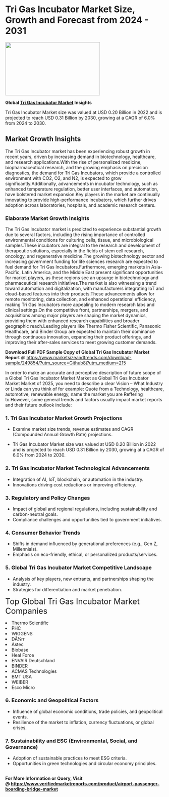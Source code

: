 <H1>Tri Gas Incubator Market Size, Growth and Forecast from 2024 - 2031</H1><img class="aligncenter size-medium wp-image-584254" src="https://thirdeyenews.in/wp-content/uploads/2024/09/Global-Market-Research-300x168.jpeg" alt="" width="300" height="168" /><p><strong>Global&nbsp;<a href="https://www.marketsizeandtrends.com/download-sample/249854/?utm_source=Github8j?utm_medium=215">Tri Gas Incubator Market</a> Insights</strong></p><p>Tri Gas Incubator Market size was valued at USD 0.20 Billion in 2022 and is projected to reach USD 0.31 Billion by 2030, growing at a CAGR of 6.0% from 2024 to 2030.</p><p><h2>Market Growth Insights</h2> <p>The Tri Gas Incubator market has been experiencing robust growth in recent years, driven by increasing demand in biotechnology, healthcare, and research applications.With the rise of personalized medicine, biopharmaceutical research, and the growing emphasis on precision diagnostics, the demand for Tri Gas Incubators, which provide a controlled environment with CO2, O2, and N2, is expected to grow significantly.Additionally, advancements in incubator technology, such as enhanced temperature regulation, better user interfaces, and automation, have bolstered market expansion.Key players in the market are continually innovating to provide high-performance incubators, which further drives adoption across laboratories, hospitals, and academic research centers.</p> <h3>Elaborate Market Growth Insights</h3> <p>The Tri Gas Incubator market is predicted to experience substantial growth due to several factors, including the rising importance of controlled environmental conditions for culturing cells, tissue, and microbiological samples.These incubators are integral to the research and development of therapeutic solutions, especially in the fields of stem cell research, oncology, and regenerative medicine.The growing biotechnology sector and increasing government funding for life sciences research are expected to fuel demand for Tri Gas Incubators.Furthermore, emerging markets in Asia-Pacific, Latin America, and the Middle East present significant opportunities for market players, as these regions see an upsurge in biotechnology and pharmaceutical research initiatives.The market is also witnessing a trend toward automation and digitalization, with manufacturers integrating IoT and cloud-based features into their products.These advancements allow for remote monitoring, data collection, and enhanced operational efficiency, making Tri Gas Incubators more appealing to modern research labs and clinical settings.On the competitive front, partnerships, mergers, and acquisitions among major players are shaping the market dynamics, providing them with enhanced research capabilities and broader geographic reach.Leading players like Thermo Fisher Scientific, Panasonic Healthcare, and Binder Group are expected to maintain their dominance through continuous innovation, expanding their product offerings, and improving their after-sales services to meet growing customer demands.</p> <p><span class=""><strong>Download Full PDF Sample Copy of Global Tri Gas Incubator Market Report</strong> @ <a href="https://www.marketsizeandtrends.com/download-sample/249854/?utm_source=Github8j?utm_medium=215" target="_blank">https://www.marketsizeandtrends.com/download-sample/249854/?utm_source=Github8j?utm_medium=215</a></span></p><p>In order to make an accurate and perceptive description of future scope of a Global&nbsp;Tri Gas Incubator Market Market as Global&nbsp;Tri Gas Incubator Market Market of 2025, you need to describe a clear Vision &ndash; What Industry or Linda can you think of for example: Quote from a Technology, healthcare, automotive, renewable energy, name the market you are Reffering to.However, some general trends and factors usually impact market reports and their future outlook include:</p><h3>1.&nbsp;<strong>Tri Gas Incubator Market Growth Projections</strong></h3><ul><li>Examine market size trends, revenue estimates and CAGR (Compounded Annual Growth Rate) projections.</li><li><p>Tri Gas Incubator Market size was valued at USD 0.20 Billion in 2022 and is projected to reach USD 0.31 Billion by 2030, growing at a CAGR of 6.0% from 2024 to 2030.</p></li></ul><h3>2.&nbsp;<strong>Tri Gas Incubator Market Technological Advancements</strong></h3><ul><li>Integration of AI, IoT, blockchain, or automation in the industry.</li><li>Innovations driving cost reductions or improving efficiency.</li></ul><h3>3.&nbsp;<strong>Regulatory and Policy Changes</strong></h3><ul><li>Impact of global and regional regulations, including sustainability and carbon-neutral goals.</li><li>Compliance challenges and opportunities tied to government initiatives.</li></ul><h3>4.&nbsp;<strong>Consumer Behavior Trends</strong></h3><ul><li>Shifts in demand influenced by generational preferences (e.g., Gen Z, Millennials).</li><li>Emphasis on eco-friendly, ethical, or personalized products/services.</li></ul><h3>5.&nbsp;<strong>Global Tri Gas Incubator Market Competitive Landscape</strong></h3><ul><li>Analysis of key players, new entrants, and partnerships shaping the industry.</li><li>Strategies for differentiation and market penetration.</li></ul><p data-pm-slice="1 1 []"><span style="color: inherit; font-family: inherit; font-size: 25px;">Top Global Tri Gas Incubator Market Companies</span></p><div class="" data-test-id=""><p><li>Thermo Scientific</li><li> PHC</li><li> WIGGENS</li><li> DÃ¼rr</li><li> Astec</li><li> Biobase</li><li> Heal Force</li><li> ENVAIR Deutschland</li><li> BINDER</li><li> ACMAS Technologies</li><li> BMT USA</li><li> WEIBER</li><li> Esco Micro</li></p></div><h3>6.&nbsp;<strong>Economic and Geopolitical Factors</strong></h3><ul><li>Influence of global economic conditions, trade policies, and geopolitical events.</li><li>Resilience of the market to inflation, currency fluctuations, or global crises.</li></ul><h3>7.&nbsp;<strong>Sustainability and ESG (Environmental, Social, and Governance)</strong></h3><ul><li>Adoption of sustainable practices to meet ESG criteria.</li><li>Opportunities in green technologies and circular economy principles.</li></ul><h2><strong style="font-size: 14px;">For More Information or Query, Visit @&nbsp;</strong><a style="background-color: #ffffff; font-size: 14px;" href="https://www.marketsizeandtrends.com/report/tri-gas-incubator-market/" target="_blank">https://www.verifiedmarketreports.com/product/airport-passenger-boarding-bridge-market</a></h2>